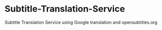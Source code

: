 # Subtitle-Translation-Service
Subtitle Translation Service using Google translation and opensubtitles.org
